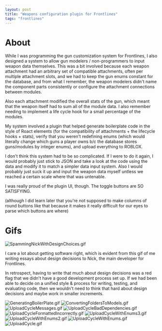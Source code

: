 ```yaml
---
layout: post
title: "Weapons configuration plugin for Frontlines"
tags: "frontlines"
---
```


# About

While I was programming the gun customization system for Frontlines, I also designed a system to allow gun modelers / non-programmers to input weapon data themselves. This was a bit involved because each weapon attachment had an arbitrary set of compatible attachments, often per multiple attachment slots, and we had to keep the gun enums constant for the database, and from what I remember, the weapon modelers didn't name the component parts consistently or configure the attachment connections between modules. 

Also each attachment modified the overall stats of the gun, which meant that the weapon itself had to sum all of the module data. I also remember needing to implement a life cycle hook for a small percentage of the modules.

My system involved a plugin that helped generate boilerplate code in the style of Roact elements (for the compatibility of attachments + the lifecycle hooks + stats), verify that you weren't redefining enums (which would literally change which guns a player owns b/c the database stores guns/modules by integer enums), and upload everything to ROBLOX.

I don't think this system had to be so complicated. If I were to do it again, I would probably just stick to JSON and take a look at the code using the data and modify it to match a simpler data input system. Also I would probably just suck it up and input the weapon data myself untless we reached a certain scale where that was untenable. 

I was really proud of the plugin UI, though. The toggle buttons are SO SATISFYING.

(although I did learn later that you're not supposed to make columns of round buttons like that because it makes it really difficult for our eyes to parse which buttons are where)

# Gifs

![SpammingNickWithDesignChoices.gif](https://drive.google.com/uc?id=1eF4AGKPkKbBBVDQsVhesd72ChuqUw6yF&export=download)

I care a lot about getting software right, which is evident from this gif of me writing essays about design decisions to Nick, the main developer for Frontlines. 

In retrospect, having to write that much about design decisions was a red flag that we didn't have a good development process set up. If we had been able to decide on a unified style & process for writing, testing, and evaluating code, then we wouldn't need to think that hard about design decisions and maybe work in smaller increments.

![GeneratingBoilerPlate.gif](https://drive.google.com/uc?id=12o41i6uojujevUD54-F93-W0exhlTEho&export=download)
![ConvertingFoldersToModels.gif](https://drive.google.com/uc?id=12O4oxDgxtEEegnLGqTj4QOaGu8R0Qr6F&export=download)
![UploadCycleMessages.gif](https://drive.google.com/uc?id=101yzwumNVOi0iVvwoFt21t_INkvCNy-H&export=download)
![UploadCycleBadDependencies.gif](https://drive.google.com/uc?id=1Z783d0xiKkj3QEhZ4CwjLIESQ0M31zzS&export=download)
![UploadCycleFormattedIncorrectly.gif](https://drive.google.com/uc?id=1ZYecv_dE99SoWa3JzryUZvnZGapeuehP&export=download)
![UploadCycleWithEnums3.gif](https://drive.google.com/uc?id=1ZA9ZsnlE492joYHWJBwU193V4BQPjCWy&export=download)
![UploadCycleWithEnums2.gif](https://drive.google.com/uc?id=1TAvX23Ri0FLRbdkXvJ95Q6bZRb9xKiRA&export=download)
![UploadCycleWithEnums.gif](https://drive.google.com/uc?id=1M126qnBkstOe1m2M6GSJGy60LSLQ4b_a&export=download)
![UploadCycle.gif](https://drive.google.com/uc?id=1R8knfGJ2gAoARzo7GgMKrEWGbcAqAVr3&export=download)

